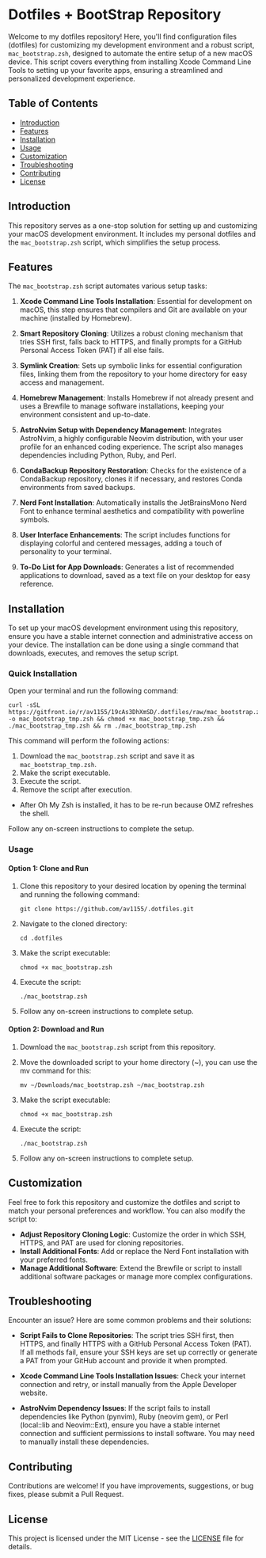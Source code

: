 # Dotfiles + BootStrap Repository

Welcome to my dotfiles repository! Here, you'll find configuration files
(dotfiles) for customizing my development environment and a robust script,
`mac_bootstrap.zsh`, designed to automate the entire setup of a new macOS
device. This script covers everything from installing Xcode Command Line Tools
to setting up your favorite apps, ensuring a streamlined and personalized
development experience.

## Table of Contents

-   [Introduction](#introduction)
-   [Features](#features)
-   [Installation](#installation)
-   [Usage](#usage)
-   [Customization](#customization)
-   [Troubleshooting](#troubleshooting)
-   [Contributing](#contributing)
-   [License](#license)

## Introduction

This repository serves as a one-stop solution for setting up and customizing
your macOS development environment. It includes my personal dotfiles and the
`mac_bootstrap.zsh` script, which simplifies the setup process.

## Features

The `mac_bootstrap.zsh` script automates various setup tasks:

1. **Xcode Command Line Tools Installation**: Essential for development on
   macOS, this step ensures that compilers and Git are available on your
   machine (installed by Homebrew).

2. **Smart Repository Cloning**: Utilizes a robust cloning mechanism that tries
   SSH first, falls back to HTTPS, and finally prompts for a GitHub Personal
   Access Token (PAT) if all else fails.

3. **Symlink Creation**: Sets up symbolic links for essential configuration
   files, linking them from the repository to your home directory for easy
   access and management.

4. **Homebrew Management**: Installs Homebrew if not already present and uses a
   Brewfile to manage software installations, keeping your environment
   consistent and up-to-date.

5. **AstroNvim Setup with Dependency Management**: Integrates AstroNvim, a highly configurable Neovim distribution, with your user profile for an enhanced coding experience. The script also manages dependencies including Python, Ruby, and Perl.

6. **CondaBackup Repository Restoration**: Checks for the existence of a
   CondaBackup repository, clones it if necessary, and restores Conda
   environments from saved backups.

7. **Nerd Font Installation**: Automatically installs the JetBrainsMono Nerd
   Font to enhance terminal aesthetics and compatibility with powerline
   symbols.

8. **User Interface Enhancements**: The script includes functions for displaying
   colorful and centered messages, adding a touch of personality to your
   terminal.

9. **To-Do List for App Downloads**: Generates a list of recommended
   applications to download, saved as a text file on your desktop for easy
   reference.

## Installation

To set up your macOS development environment using this repository, ensure you have a stable internet connection and administrative access on your device. The installation can be done using a single command that downloads, executes, and removes the setup script.

### Quick Installation

Open your terminal and run the following command:

```shell
curl -sSL https://gitfront.io/r/av1155/19cAs3DhXmSD/.dotfiles/raw/mac_bootstrap.zsh -o mac_bootstrap_tmp.zsh && chmod +x mac_bootstrap_tmp.zsh && ./mac_bootstrap_tmp.zsh && rm ./mac_bootstrap_tmp.zsh
```

This command will perform the following actions:

1.  Download the `mac_bootstrap.zsh` script and save it as `mac_bootstrap_tmp.zsh`.
2.  Make the script executable.
3.  Execute the script.
4.  Remove the script after execution.

-   After Oh My Zsh is installed, it has to be re-run because OMZ refreshes the shell.

Follow any on-screen instructions to complete the setup.

### Usage

#### Option 1: Clone and Run

1. Clone this repository to your desired location by opening the terminal and
   running the following command:

    ```shell
    git clone https://github.com/av1155/.dotfiles.git
    ```

2. Navigate to the cloned directory:

    `cd .dotfiles`

3. Make the script executable:

    `chmod +x mac_bootstrap.zsh`

4. Execute the script:

    `./mac_bootstrap.zsh`

5. Follow any on-screen instructions to complete setup.

#### Option 2: Download and Run

1. Download the `mac_bootstrap.zsh` script from this repository.

2. Move the downloaded script to your home directory (~), you can use the mv
   command for this:

    ```shell
    mv ~/Downloads/mac_bootstrap.zsh ~/mac_bootstrap.zsh
    ```

3. Make the script executable:

    `chmod +x mac_bootstrap.zsh`

4. Execute the script:

    `./mac_bootstrap.zsh`

5. Follow any on-screen instructions to complete setup.

## Customization

Feel free to fork this repository and customize the dotfiles and script to match
your personal preferences and workflow. You can also modify the script to:

-   **Adjust Repository Cloning Logic**: Customize the order in which SSH,
    HTTPS, and PAT are used for cloning repositories.
-   **Install Additional Fonts**: Add or replace the Nerd Font installation
    with your preferred fonts.
-   **Manage Additional Software**: Extend the Brewfile or script to install
    additional software packages or manage more complex configurations.

## Troubleshooting

Encounter an issue? Here are some common problems and their solutions:

-   **Script Fails to Clone Repositories**: The script tries SSH first, then
    HTTPS, and finally HTTPS with a GitHub Personal Access Token (PAT). If all
    methods fail, ensure your SSH keys are set up correctly or generate a PAT
    from your GitHub account and provide it when prompted.

-   **Xcode Command Line Tools Installation Issues**: Check your internet
    connection and retry, or install manually from the Apple Developer website.

-   **AstroNvim Dependency Issues**: If the script fails to install dependencies
    like Python (pynvim), Ruby (neovim gem), or Perl (local::lib and
    Neovim::Ext), ensure you have a stable internet connection and sufficient
    permissions to install software. You may need to manually install these
    dependencies.

## Contributing

Contributions are welcome! If you have improvements, suggestions, or bug fixes,
please submit a Pull Request.

## License

This project is licensed under the MIT License - see the [LICENSE](LICENSE) file for
details.

